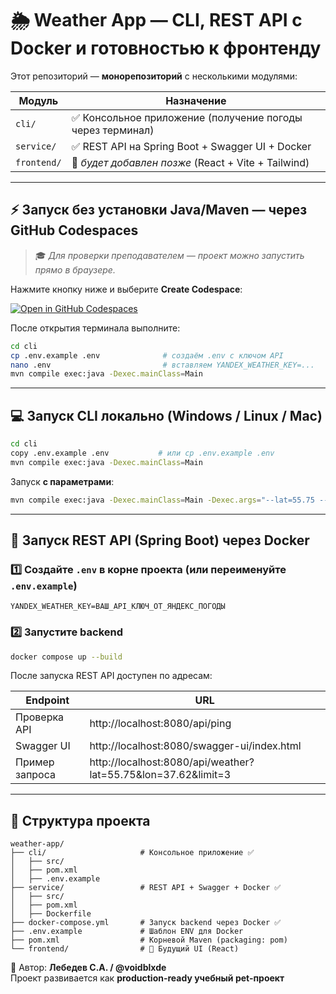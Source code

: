 # 🌦 Weather App — CLI, REST API с Docker и готовностью к фронтенду

Этот репозиторий — **монорепозиторий** с несколькими модулями:

| Модуль      | Назначение |
|-------------|-----------|
| `cli/`      | ✅ Консольное приложение (получение погоды через терминал) |
| `service/`  | ✅ REST API на Spring Boot + Swagger UI + Docker |
| `frontend/` | 🚧 *будет добавлен позже* (React + Vite + Tailwind) |

---

## ⚡ Запуск без установки Java/Maven — через GitHub Codespaces

> 🎓 *Для проверки преподавателем — проект можно запустить прямо в браузере.*

Нажмите кнопку ниже и выберите **Create Codespace**:

[![Open in GitHub Codespaces](https://img.shields.io/badge/⚡%20Open%20in%20Codespaces-181717?style=for-the-badge&logo=github)](https://github.com/codespaces/new?hide_repo_select=true&ref=main&repo=voidblxde/weather-app)

После открытия терминала выполните:

```bash
cd cli
cp .env.example .env              # создаём .env с ключом API
nano .env                         # вставляем YANDEX_WEATHER_KEY=...
mvn compile exec:java -Dexec.mainClass=Main
```

---

## 💻 Запуск CLI локально (Windows / Linux / Mac)

```bash
cd cli
copy .env.example .env           # или cp .env.example .env
mvn compile exec:java -Dexec.mainClass=Main
```

Запуск **с параметрами**:

```bash
mvn compile exec:java -Dexec.mainClass=Main -Dexec.args="--lat=55.75 --lon=37.62 --limit=3"
```

---

## 🐳 Запуск REST API (Spring Boot) через Docker

### 1️⃣ Создайте `.env` в корне проекта (или переименуйте `.env.example`)

```
YANDEX_WEATHER_KEY=ВАШ_API_КЛЮЧ_ОТ_ЯНДЕКС_ПОГОДЫ
```

### 2️⃣ Запустите backend

```bash
docker compose up --build
```

После запуска REST API доступен по адресам:

| Endpoint      | URL |
|---------------|-----|
| Проверка API  | http://localhost:8080/api/ping |
| Swagger UI    | http://localhost:8080/swagger-ui/index.html |
| Пример запроса | http://localhost:8080/api/weather?lat=55.75&lon=37.62&limit=3 |

---

## 📂 Структура проекта

```
weather-app/
├── cli/                     # Консольное приложение ✅
│   ├── src/
│   ├── pom.xml
│   ├── .env.example
├── service/                 # REST API + Swagger + Docker ✅
│   ├── src/
│   ├── pom.xml
│   ├── Dockerfile
├── docker-compose.yml       # Запуск backend через Docker ✅
├── .env.example             # Шаблон ENV для Docker
├── pom.xml                  # Корневой Maven (packaging: pom)
└── frontend/                # 🚧 Будущий UI (React)
```

💬 Автор: **Лебедев С.А. / @voidblxde**  
Проект развивается как **production-ready учебный pet-проект**
